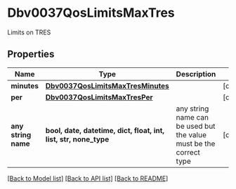 # Dbv0037QosLimitsMaxTres

Limits on TRES

## Properties
Name | Type | Description | Notes
------------ | ------------- | ------------- | -------------
**minutes** | [**Dbv0037QosLimitsMaxTresMinutes**](Dbv0037QosLimitsMaxTresMinutes.md) |  | [optional] 
**per** | [**Dbv0037QosLimitsMaxTresPer**](Dbv0037QosLimitsMaxTresPer.md) |  | [optional] 
**any string name** | **bool, date, datetime, dict, float, int, list, str, none_type** | any string name can be used but the value must be the correct type | [optional]

[[Back to Model list]](../README.md#documentation-for-models) [[Back to API list]](../README.md#documentation-for-api-endpoints) [[Back to README]](../README.md)


